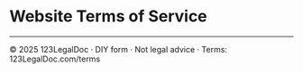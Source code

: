 # Website Terms of Service

---
© 2025 123LegalDoc · DIY form · Not legal advice · Terms: 123LegalDoc.com/terms
